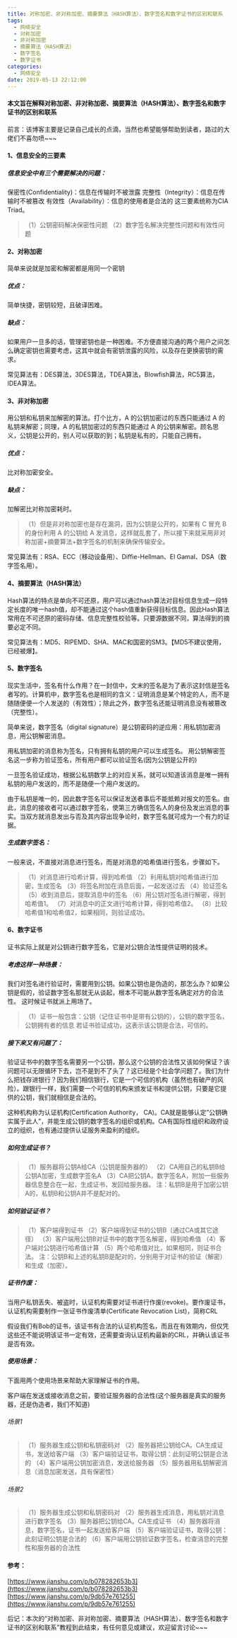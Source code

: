 ```yaml
---
title: 对称加密、非对称加密、摘要算法（HASH算法）、数字签名和数字证书的区别和联系
tags:
  - 网络安全
  - 对称加密
  - 非对称加密
  - 摘要算法（HASH算法）
  - 数字签名
  - 数字证书
categories:
  - 网络安全
date: 2019-05-13 22:12:00
---
```

#### 本文旨在解释对称加密、非对称加密、摘要算法（HASH算法）、数字签名和数字证书的区别和联系

前言：该博客主要是记录自己成长的点滴，当然也希望能够帮助到读者，路过的大佬们不喜勿喷~~~
<!-- more -->
#### 1、信息安全的三要素
##### 信息安全中有三个需要解决的问题：
保密性(Confidentiality)：信息在传输时不被泄露
完整性（Integrity）：信息在传输时不被篡改
有效性（Availability）：信息的使用者是合法的
这三要素统称为CIA Triad。

>（1）公钥密码解决保密性问题
>（2）数字签名解决完整性问题和有效性问题

#### 2、对称加密
简单来说就是加密和解密都是用同一个密钥

##### 优点：
简单快捷，密钥较短，且破译困难。

##### 缺点：
如果用户一旦多的话，管理密钥也是一种困难。不方便直接沟通的两个用户之间怎么确定密钥也需要考虑，这其中就会有密钥泄露的风险，以及存在更换密钥的需求。

常见算法有：DES算法，3DES算法，TDEA算法，Blowfish算法，RC5算法，IDEA算法。

#### 3、非对称加密
用公钥和私钥来加解密的算法。打个比方，A 的公钥加密过的东西只能通过 A 的私钥来解密；同理，A 的私钥加密过的东西只能通过 A 的公钥来解密。顾名思义，公钥是公开的，别人可以获取的到；私钥是私有的，只能自己拥有。

##### 优点：
比对称加密安全。

##### 缺点：
加解密比对称加密耗时。

>（1）但是非对称加密也是存在漏洞，因为公钥是公开的，如果有 C 冒充 B 的身份利用 A 的公钥给 A 发消息，这样就乱套了，所以接下来就采用非对称加密+摘要算法+数字签名的机制来确保传输安全。

常见算法有：RSA、ECC（移动设备用）、Diffie-Hellman、El Gamal、DSA（数字签名用）。

#### 4、摘要算法（HASH算法）
Hash算法的特点是单向不可还原，用户可以通过hash算法对目标信息生成一段特定长度的唯一hash值，却不能通过这个hash值重新获得目标信息。因此Hash算法常用在不可还原的密码存储、信息完整性校验等。只要源数据不同，算法得到的摘要必定不同。

常见算法有：MD5、RIPEMD、SHA、MAC和国密的SM3。【MD5不建议使用，已经被爆】。

#### 5、数字签名
现实生活中，签名有什么作用？在一封信中，文末的签名是为了表示这封信是签名者写的。计算机中，数字签名也是相同的含义：证明消息是某个特定的人，而不是随随便便一个人发送的（有效性）；除此之外，数字签名还能证明消息没有被篡改（完整性）。

简单来说，数字签名（digital signature）是公钥密码的逆应用：用私钥加密消息，用公钥解密消息。

用私钥加密的消息称为签名，只有拥有私钥的用户可以生成签名。
用公钥解密签名这一步称为验证签名，所有用户都可以验证签名(因为公钥是公开的)

一旦签名验证成功，根据公私钥数学上的对应关系，就可以知道该消息是唯一拥有私钥的用户发送的，而不是随便一个用户发送的。

由于私钥是唯一的，因此数字签名可以保证发送者事后不能抵赖对报文的签名。由此，消息的接收者可以通过数字签名，使第三方确信签名人的身份及发出消息的事实。当双方就消息发出与否及其内容出现争论时，数字签名就可成为一个有力的证据。

##### 生成数字签名：
一般来说，不直接对消息进行签名，而是对消息的哈希值进行签名，步骤如下。
>（1）对消息进行哈希计算，得到哈希值
>（2）利用私钥对哈希值进行加密，生成签名
>（3）将签名附加在消息后面，一起发送过去
>（4）验证签名
>（5）收到消息后，提取消息中的签名
>（6）用公钥对签名进行解密，得到哈希值1。
>（7）对消息中的正文进行哈希计算，得到哈希值2。
>（8）比较哈希值1和哈希值2，如果相同，则验证成功。

#### 6、数字证书
证书实际上就是对公钥进行数字签名，它是对公钥合法性提供证明的技术。

##### 考虑这样一种场景：
我们对签名进行验证时，需要用到公钥。如果公钥也是伪造的，那怎么办？如果公钥是假的，验证数字签名那就无从谈起，根本不可能从数字签名确定对方的合法性。
这时候证书就派上用场了。

>（1）证书一般包含：公钥（记住证书中是带有公钥的），公钥的数字签名，公钥拥有者的信息
若证书验证成功，这表示该公钥是合法，可信的。

##### 接下来又有问题了：
验证证书中的数字签名需要另一个公钥，那么这个公钥的合法性又该如何保证？该问题可以无限循环下去，岂不是到不了头了？这已经是个社会学问题了。我们为什么把钱存进银行？因为我们相信银行，它是一个可信的机构（虽然也有破产的风险）。跟银行一样，我们需要一个可信的机构来颁发证书和提供公钥，只要是它提供的公钥，我们就相信是合法的。

这种机构称为认证机构(Certification Authority， CA)。CA就是能够认定”公钥确实属于此人”，并能生成公钥的数字签名的组织或机构。CA有国际性组织和政府设立的组织，也有通过提供认证服务来盈利的组织。

##### 如何生成证书？
>（1）服务器将公钥A给CA（公钥是服务器的）
>（2）CA用自己的私钥B给公钥A加密，生成数字签名A
>（3）CA把公钥A，数字签名A，附加一些服务器信息整合在一起，生成证书，发回给服务器。
注：私钥B是用于加密公钥A的，私钥B和公钥A并不是配对的。

##### 如何验证证书？
>（1）客户端得到证书
>（2）客户端得到证书的公钥B（通过CA或其它途径）
>（3）客户端用公钥B对证书中的数字签名解密，得到哈希值
>（4）客户端对公钥进行哈希值计算
>（5）两个哈希值对比，如果相同，则证书合法。
注：公钥B和上述的私钥B是配对的，分别用于对证书的验证（解密）和生成（加密）。

##### 证书作废：
当用户私钥丢失、被盗时，认证机构需要对证书进行作废(revoke)。要作废证书，认证机构需要制作一张证书作废清单(Certificate Revocation List)，简称CRL

假设我们有Bob的证书，该证书有合法的认证机构签名，而且在有效期内，但仅凭这些还不能说明该证书一定有效，还需要查询认证机构最新的CRL，并确认该证书是否有效。

##### 使用场景：
下面用两个使用场景来帮助大家理解证书的作用。

客户端在发送或接收消息之前，要验证服务器的合法性(这个服务器是真实的服务器，还是伪造者，我们不知道)

###### 场景1
>（1）服务器生成公钥和私钥密码对
>（2）服务器把公钥给CA。CA生成证书，发送给客户端
>（3）客户端验证证书，取得公钥：此刻证明公钥是合法的
>（4）客户端用公钥加密消息，发送给服务器
>（5）服务器用私钥解密消息（消息加密发送，具有保密性）

###### 场景2
>（1）服务器生成公钥和私钥密码对
>（2）服务器生成消息，用私钥对消息进行数字签名
>（3）服务器把公钥给CA。CA生成证书
>（4）服务器将消息，数字签名，证书一起发送给客户端
>（5）客户端验证证书，取得公钥：此刻证明公钥是合法的
>（6）客户端用公钥验证数字签名，检查消息的完整性和服务器的合法性

#### 参考：
[https://www.jianshu.com/p/b078282653b3](https://www.jianshu.com/p/b078282653b3)
[https://www.jianshu.com/p/9db57e761255](https://www.jianshu.com/p/9db57e761255)

后记：本次的“对称加密、非对称加密、摘要算法（HASH算法）、数字签名和数字证书的区别和联系”教程到此结束，有任何意见或建议，欢迎留言讨论~~~